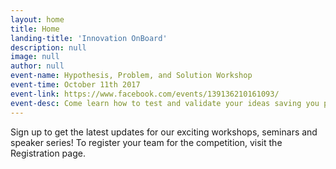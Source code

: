 ```yaml
---
layout: home
title: Home
landing-title: 'Innovation OnBoard'
description: null
image: null
author: null
event-name: Hypothesis, Problem, and Solution Workshop
event-time: October 11th 2017
event-link: https://www.facebook.com/events/139136210161093/
event-desc: Come learn how to test and validate your ideas saving you precious time and money with the director of Hatch, Blair Simonite. Free pizza, coffee and juice will be provided!
---
```


Sign up to get the latest updates for our exciting workshops, seminars and speaker series! To register your team for the competition, visit the Registration page.